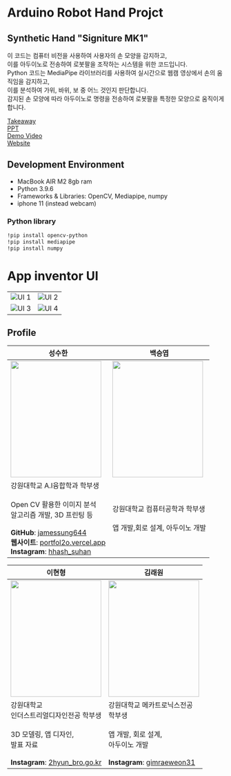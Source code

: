 # Arduino Robot Hand Projct

## Synthetic Hand "Signiture MK1"


이 코드는 컴퓨터 비전을 사용하여 사용자의 손 모양을 감지하고,  
이를 아두이노로 전송하여 로봇팔을 조작하는 시스템을 위한 코드입니다.  
Python 코드는 MediaPipe 라이브러리를 사용하여 실시간으로 웹캠 영상에서 손의 움직임을 감지하고,  
이를 분석하여 가위, 바위, 보 중 어느 것인지 판단합니다.  
감지된 손 모양에 따라 아두이노로 명령을 전송하여 로봇팔을 특정한 모양으로 움직이게 합니다.  

[Takeaway](https://github.com/jamessung644/Signiture-MK1/blob/main/UNIHAND%201Page본.pdf)  
[PPT](https://github.com/jamessung644/Signiture-MK1/blob/main/UNIHAND%20PPT%20자료%20김래원%2C%20백승엽%2C%20이현형%2C%20성수한.pdf)  
[Demo Video](https://youtu.be/KIa77oBFC2w)  
[Website](https://m.site.naver.com/1hFPm)

## Development Environment
* MacBook AIR M2 8gb ram
* Python 3.9.6
 * Frameworks & Libraries: OpenCV, Mediapipe, numpy
* iphone 11 (instead webcam)

### Python library
```bash
!pip install opencv-python
!pip install mediapipe
!pip install numpy
```

# App inventor UI
| | |
|---|---|
| ![UI 1](https://github.com/jamessung644/Signiture-MK1/blob/main/img/UI1.png) | ![UI 2](https://github.com/jamessung644/Signiture-MK1/blob/main/img/UI2.png) |
| ![UI 3](https://github.com/jamessung644/Signiture-MK1/blob/main/img/UI3.png) | ![UI 4](https://github.com/jamessung644/Signiture-MK1/blob/main/img/UI4.png) |




## Profile
| 성수한 | 백승엽 |
|---|---|
| <img src="https://github.com/jamessung644/Signiture-MK1/assets/39661528/fd00379c-ddeb-459a-8376-bb3e4a03fc33" width="210" height="270"/> | <img src="백승엽의 이미지 URL" width="210" height="270"/> |
| 강원대학교 A.I융합학과 학부생<br> <br>Open CV 활용한 이미지 분석<br> 알고리즘 개발, 3D 프린팅 등 <br><br> **GitHub**: [jamessung644](https://github.com/jamessung644) <br> **웹사이트**: [portfol2o.vercel.app](https://portfol2o.vercel.app) <br> **Instagram**: [hhash_suhan](https://www.instagram.com/hhash_suhan/) | 강원대학교 컴퓨터공학과 학부생 <br><br>앱 개발,회로 설계, 아두이노 개발 | 

| 이현형 | 김래원 |
|---|---|
| <img src="이현형의 이미지 URL" width="210" height="270"/> | <img src="김래원의 이미지 URL" width="210" height="270"/> |
|강원대학교<br>인더스트리얼디자인전공 학부생 <br><br> 3D 모델링, 앱 디자인,<br> 발표 자료 <br><br> **Instagram**: [2hyun_bro.go.kr](https://www.instagram.com/2hyun_bro.go.kr/) | 강원대학교 메카트로닉스전공<br> 학부생 <br><br> 앱 개발, 회로 설계,<br> 아두이노 개발 <br><br> **Instagram**: [gimraeweon31](https://www.instagram.com/gimraeweon31/)|

